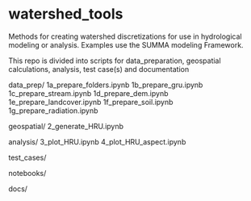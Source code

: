 # watershed_tools
Methods for creating watershed discretizations for use in hydrological modeling or analysis.  Examples use the SUMMA modeling Framework. 

This repo is divided into scripts for data_preparation, geospatial calculations, analysis, test case(s) and documentation

data_prep/
	1a_prepare_folders.ipynb
	1b_prepare_gru.ipynb
	1c_prepare_stream.ipynb
	1d_prepare_dem.ipynb
	1e_prepare_landcover.ipynb
	1f_prepare_soil.ipynb
	1g_prepare_radiation.ipynb

geospatial/
	2_generate_HRU.ipynb

analysis/
	3_plot_HRU.ipynb
	4_plot_HRU_aspect.ipynb

test_cases/

notebooks/

docs/

